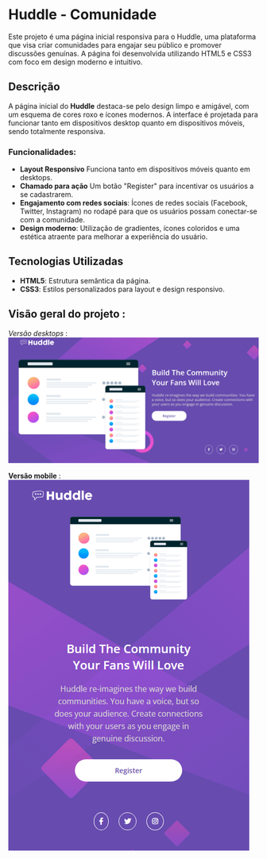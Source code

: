 # Huddle - Comunidade 

Este projeto é uma página inicial responsiva para o Huddle, uma plataforma que visa criar comunidades para engajar seu público e promover discussões genuínas. A página foi desenvolvida utilizando HTML5 e CSS3 com foco em design moderno e intuitivo.

## Descrição

A página inicial do **Huddle** destaca-se pelo design limpo e amigável, com um esquema de cores roxo e ícones modernos. A interface é projetada para funcionar tanto em dispositivos desktop quanto em dispositivos móveis, sendo totalmente responsiva.

### Funcionalidades:
- **Layout Responsivo** Funciona tanto em dispositivos móveis quanto em desktops.
- **Chamado para ação** Um botão "Register" para incentivar os usuários a se cadastrarem.
- **Engajamento com redes sociais**: Ícones de redes sociais (Facebook, Twitter, Instagram) no rodapé para que os usuários possam conectar-se com a comunidade.
- **Design moderno**: Utilização de gradientes, ícones coloridos e uma estética atraente para melhorar a experiência do usuário.

## Tecnologias Utilizadas

- **HTML5**: Estrutura semântica da página.
- **CSS3**: Estilos personalizados para layout e design responsivo.


## Visão geral do projeto :
*Versão desktops* :
<img src="./src/images/Gravação-projeto-desktops.gif">

**Versão mobile** :
<img src="./src/images/Gravação-projeto-mobile.gif">